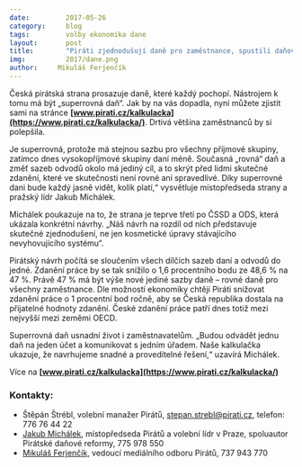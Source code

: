 ```yaml
---
date:         2017-05-26
category:     blog
tags:         volby ekonomika dane
layout:       post
title:        "Piráti zjednodušují daně pro zaměstnance, spustili daňovou kalkulačku."
img:          2017/dane.png
author:     Mikuláš Ferjenčík
---
```


Česká pirátská strana prosazuje daně, které každý pochopí. Nástrojem k tomu má být „superrovná daň“. Jak by na vás dopadla, nyní můžete zjistit sami na stránce **[www.pirati.cz/kalkulacka](https://www.pirati.cz/kalkulacka/)**. Drtivá většina zaměstnanců by si polepšila.

Je superrovná, protože má stejnou sazbu pro všechny příjmové skupiny, zatímco dnes vysokopříjmové skupiny daní méně. Současná „rovná“ daň a změť sazeb odvodů okolo má jediný cíl, a to skrýt před lidmi skutečné zdanění, které ve skutečnosti není rovné ani spravedlivé. Díky superrovné dani bude každý jasně vidět, kolik platí,“ vysvětluje místopředseda strany a pražský lídr Jakub Michálek.

Michálek poukazuje na to, že strana je teprve třetí po ČSSD a ODS, která ukázala konkrétní návrhy. „Náš návrh na rozdíl od nich představuje skutečné zjednodušení, ne jen kosmetické úpravy stávajícího nevyhovujícího systému“.

Pirátský návrh počítá se sloučením všech dílčích sazeb daní a odvodů do jedné. Zdanění práce by se tak snížilo o 1,6 procentního bodu ze 48,6 % na 47 %. Právě 47 % má být výše nové jediné sazby daně – rovné daně pro všechny zaměstnance. Dle možností ekonomiky chtějí Piráti snižovat zdanění práce o 1 procentní bod ročně, aby se Česká republika dostala na přijatelné hodnoty zdanění. České zdanění práce patří dnes totiž mezi nejvyšší mezi zeměmi OECD.

Superrovná daň usnadní život i zaměstnavatelům. „Budou odvádět jednu daň na jeden účet a komunikovat s jedním úřadem. Naše kalkulačka ukazuje, že navrhujeme snadné a proveditelné řešení,“ uzavírá Michálek.

Více na **[www.pirati.cz/kalkulacka](https://www.pirati.cz/kalkulacka/)**

### Kontakty:

* Štěpán Štrébl, volební manažer Pirátů, stepan.strebl@pirati.cz, telefon: 776 76 44 22
* [Jakub Michálek](https://www.pirati.cz/lide/jakub-michalek/), místopředseda Pirátů a volební lídr v Praze, spoluautor Pirátské daňové reformy, 775 978 550
* [Mikuláš Ferjenčík](https://www.pirati.cz/lide/mikulas-ferjencik/), vedoucí mediálního odboru Pirátů, 737 943 770
